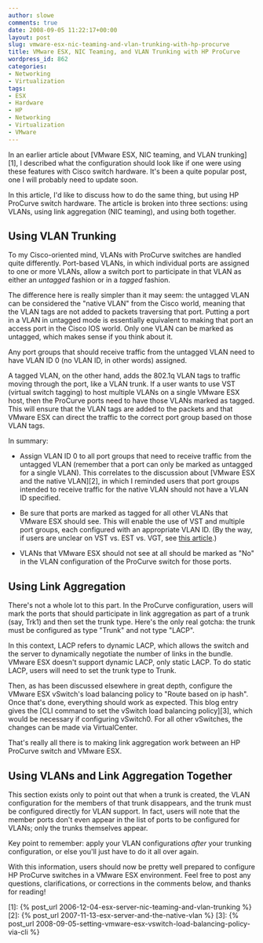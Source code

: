 ```yaml
---
author: slowe
comments: true
date: 2008-09-05 11:22:17+00:00
layout: post
slug: vmware-esx-nic-teaming-and-vlan-trunking-with-hp-procurve
title: VMware ESX, NIC Teaming, and VLAN Trunking with HP ProCurve
wordpress_id: 862
categories:
- Networking
- Virtualization
tags:
- ESX
- Hardware
- HP
- Networking
- Virtualization
- VMware
---
```


In an earlier article about [VMware ESX, NIC teaming, and VLAN trunking][1], I described what the configuration should look like if one were using these features with Cisco switch hardware. It's been a quite popular post, one I will probably need to update soon.

In this article, I'd like to discuss how to do the same thing, but using HP ProCurve switch hardware. The article is broken into three sections: using VLANs, using link aggregation (NIC teaming), and using both together.

## Using VLAN Trunking

To my Cisco-oriented mind, VLANs with ProCurve switches are handled quite differently. Port-based VLANs, in which individual ports are assigned to one or more VLANs, allow a switch port to participate in that VLAN as either an _untagged_ fashion or in a _tagged_ fashion.

The difference here is really simpler than it may seem: the untagged VLAN can be considered the "native VLAN" from the Cisco world, meaning that the VLAN tags are not added to packets traversing that port. Putting a port in a VLAN in untagged mode is essentially equivalent to making that port an access port in the Cisco IOS world. Only one VLAN can be marked as untagged, which makes sense if you think about it.

Any port groups that should receive traffic from the untagged VLAN need to have VLAN ID 0 (no VLAN ID, in other words) assigned.

A tagged VLAN, on the other hand, adds the 802.1q VLAN tags to traffic moving through the port, like a VLAN trunk. If a user wants to use VST (virtual switch tagging) to host multiple VLANs on a single VMware ESX host, then the ProCurve ports need to have those VLANs marked as tagged. This will ensure that the VLAN tags are added to the packets and that VMware ESX can direct the traffic to the correct port group based on those VLAN tags.

In summary:

* Assign VLAN ID 0 to all port groups that need to receive traffic from the untagged VLAN (remember that a port can only be marked as untagged for a single VLAN). This correlates to the discussion about [VMware ESX and the native VLAN][2], in which I reminded users that port groups intended to receive traffic for the native VLAN should not have a VLAN ID specified.

* Be sure that ports are marked as tagged for all other VLANs that VMware ESX should see. This will enable the use of VST and multiple port groups, each configured with an appropriate VLAN ID. (By the way, if users are unclear on VST vs. EST vs. VGT, see [this article](http://searchvmware.techtarget.com/tip/0,289483,sid179_gci1283036,00.html).)

* VLANs that VMware ESX should not see at all should be marked as "No" in the VLAN configuration of the ProCurve switch for those ports.

## Using Link Aggregation

There's not a whole lot to this part. In the ProCurve configuration, users will mark the ports that should participate in link aggregation as part of a trunk (say, Trk1) and then set the trunk type. Here's the only real gotcha: the trunk must be configured as type "Trunk" and not type "LACP".

In this context, LACP refers to dynamic LACP, which allows the switch and the server to dynamically negotiate the number of links in the bundle. VMware ESX doesn't support dynamic LACP, only static LACP. To do static LACP, users will need to set the trunk type to Trunk.

Then, as has been discussed elsewhere in great depth, configure the VMware ESX vSwitch's load balancing policy to "Route based on ip hash". Once that's done, everything should work as expected. This blog entry gives the [CLI command to set the vSwitch load balancing policy][3], which would be necessary if configuring vSwitch0. For all other vSwitches, the changes can be made via VirtualCenter.

That's really all there is to making link aggregation work between an HP ProCurve switch and VMware ESX.

## Using VLANs and Link Aggregation Together

This section exists only to point out that when a trunk is created, the VLAN configuration for the members of that trunk disappears, and the trunk must be configured directly for VLAN support. In fact, users will note that the member ports don't even appear in the list of ports to be configured for VLANs; only the trunks themselves appear.

Key point to remember: apply your VLAN configurations _after_ your trunking configuration, or else you'll just have to do it all over again.

With this information, users should now be pretty well prepared to configure HP ProCurve switches in a VMware ESX environment. Feel free to post any questions, clarifications, or corrections in the comments below, and thanks for reading!

[1]: {% post_url 2006-12-04-esx-server-nic-teaming-and-vlan-trunking %}
[2]: {% post_url 2007-11-13-esx-server-and-the-native-vlan %}
[3]: {% post_url 2008-09-05-setting-vmware-esx-vswitch-load-balancing-policy-via-cli %}
